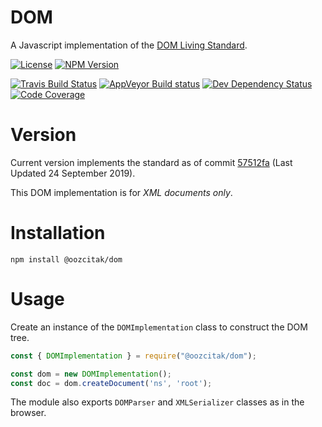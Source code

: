 # DOM
A Javascript implementation of the [DOM Living Standard](https://dom.spec.whatwg.org/).

[![License](http://img.shields.io/npm/l/@oozcitak/dom.svg?style=flat-square)](http://opensource.org/licenses/MIT)
[![NPM Version](https://img.shields.io/npm/v/@oozcitak/dom?logo=npm&style=flat-square)](https://www.npmjs.com/package/@oozcitak/dom)

[![Travis Build Status](https://img.shields.io/travis/oozcitak/dom?logo=travis&style=flat-square)](http://travis-ci.org/oozcitak/dom)
[![AppVeyor Build status](https://img.shields.io/appveyor/ci/oozcitak/dom?logo=appveyor&style=flat-square)](https://ci.appveyor.com/project/oozcitak/dom)
[![Dev Dependency Status](http://img.shields.io/david/dev/oozcitak/dom.svg?style=flat-square)](https://david-dm.org/oozcitak/dom)
[![Code Coverage](https://img.shields.io/codecov/c/github/oozcitak/dom?logo=codecov&style=flat-square)](https://codecov.io/gh/oozcitak/dom)

# Version
Current version implements the standard as of commit [57512fa](https://dom.spec.whatwg.org/commit-snapshots/57512fac17cf2f1c4c85be4aec178c8086ee5ee4/) (Last Updated 24 September 2019).

This DOM implementation is for _XML documents only_.

# Installation
```
npm install @oozcitak/dom
```

# Usage
Create an instance of the `DOMImplementation` class to construct the DOM tree.

```js
const { DOMImplementation } = require("@oozcitak/dom");

const dom = new DOMImplementation();
const doc = dom.createDocument('ns', 'root');
```

The module also exports `DOMParser` and `XMLSerializer` classes as in the browser.
